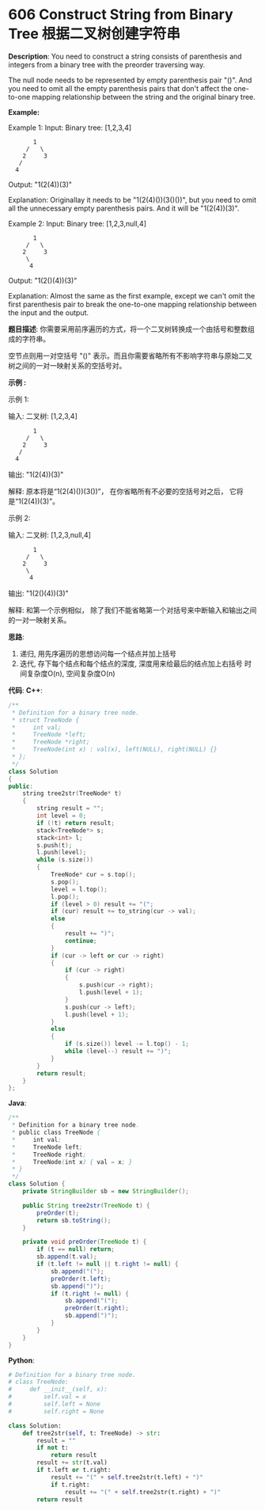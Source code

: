 # 606 Construct String from Binary Tree 根据二叉树创建字符串

__Description__:
You need to construct a string consists of parenthesis and integers from a binary tree with the preorder traversing way.

The null node needs to be represented by empty parenthesis pair "()". And you need to omit all the empty parenthesis pairs that don't affect the one-to-one mapping relationship between the string and the original binary tree.

__Example:__

Example 1:
Input: Binary tree: [1,2,3,4]

```text
       1
     /   \
    2     3
   /
  4
```

Output: "1(2(4))(3)"

Explanation: Originallay it needs to be "1(2(4)())(3()())",
but you need to omit all the unnecessary empty parenthesis pairs.
And it will be "1(2(4))(3)".

Example 2:
Input: Binary tree: [1,2,3,null,4]

```text
       1
     /   \
    2     3
     \
      4
```

Output: "1(2()(4))(3)"

Explanation: Almost the same as the first example,
except we can't omit the first parenthesis pair to break the one-to-one mapping relationship between the input and the output.

__题目描述__:
你需要采用前序遍历的方式，将一个二叉树转换成一个由括号和整数组成的字符串。

空节点则用一对空括号 "()" 表示。而且你需要省略所有不影响字符串与原始二叉树之间的一对一映射关系的空括号对。

__示例 :__

示例 1:

输入: 二叉树: [1,2,3,4]

```text
       1
     /   \
    2     3
   /
  4
```

输出: "1(2(4))(3)"

解释: 原本将是“1(2(4)())(3())”，
在你省略所有不必要的空括号对之后，
它将是“1(2(4))(3)”。

示例 2:

输入: 二叉树: [1,2,3,null,4]

```text
       1
     /   \
    2     3
     \
      4
```

输出: "1(2()(4))(3)"

解释: 和第一个示例相似，
除了我们不能省略第一个对括号来中断输入和输出之间的一对一映射关系。

__思路__:

1. 递归, 用先序遍历的思想访问每一个结点并加上括号
2. 迭代, 存下每个结点和每个结点的深度, 深度用来给最后的结点加上右括号
时间复杂度O(n), 空间复杂度O(n)

__代码__:
__C++__:

```C++
/**
 * Definition for a binary tree node.
 * struct TreeNode {
 *     int val;
 *     TreeNode *left;
 *     TreeNode *right;
 *     TreeNode(int x) : val(x), left(NULL), right(NULL) {}
 * };
 */
class Solution 
{
public:
    string tree2str(TreeNode* t) 
    {
        string result = "";
        int level = 0;
        if (!t) return result;
        stack<TreeNode*> s;
        stack<int> l;
        s.push(t);
        l.push(level);
        while (s.size()) 
        {
            TreeNode* cur = s.top();
            s.pop();
            level = l.top();
            l.pop();
            if (level > 0) result += "(";
            if (cur) result += to_string(cur -> val);
            else 
            {
                result += ")";
                continue;
            }
            if (cur -> left or cur -> right) 
            {
                if (cur -> right) 
                {
                    s.push(cur -> right);
                    l.push(level + 1);
                }
                s.push(cur -> left);
                l.push(level + 1);
            } 
            else 
            {
                if (s.size()) level -= l.top() - 1;
                while (level--) result += ")";
            }
        }
        return result;
    }
};
```

__Java__:

```Java
/**
 * Definition for a binary tree node.
 * public class TreeNode {
 *     int val;
 *     TreeNode left;
 *     TreeNode right;
 *     TreeNode(int x) { val = x; }
 * }
 */
class Solution {
    private StringBuilder sb = new StringBuilder();

    public String tree2str(TreeNode t) {
        preOrder(t);
        return sb.toString();
    }

    private void preOrder(TreeNode t) {
        if (t == null) return;
        sb.append(t.val);
        if (t.left != null || t.right != null) {
            sb.append("(");
            preOrder(t.left);
            sb.append(")");
            if (t.right != null) {
                sb.append("(");
                preOrder(t.right);
                sb.append(")");
            }
        }
    }
}
```

__Python__:

```Python
# Definition for a binary tree node.
# class TreeNode:
#     def __init__(self, x):
#         self.val = x
#         self.left = None
#         self.right = None

class Solution:
    def tree2str(self, t: TreeNode) -> str:
        result = ""
        if not t:
            return result
        result += str(t.val)
        if t.left or t.right:
            result += "(" + self.tree2str(t.left) + ")"
            if t.right:
                result += "(" + self.tree2str(t.right) + ")"
        return result
```
